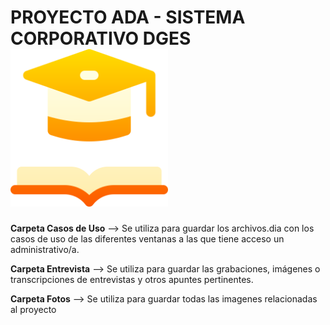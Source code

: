 # PROYECTO ADA - SISTEMA CORPORATIVO DGES <img src="Diseño/logo.png" width=50% height=50%>

**Carpeta Casos de Uso** --> Se utiliza para guardar los archivos.dia con los casos de uso de las diferentes ventanas a las que tiene acceso un administrativo/a.

**Carpeta Entrevista** --> Se utiliza para guardar las grabaciones, imágenes o transcripciones de entrevistas y otros apuntes pertinentes.

**Carpeta Fotos** --> Se utiliza para guardar todas las imagenes relacionadas al proyecto

